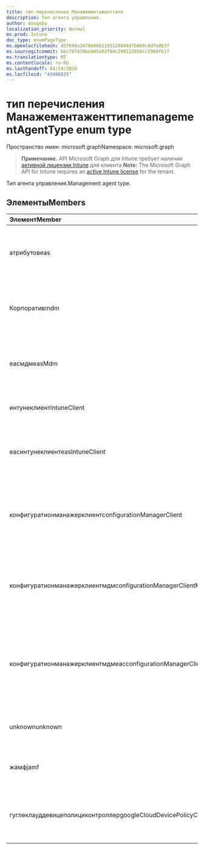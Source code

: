 ```yaml
---
title: тип перечисления Манажементаженттипе
description: Тип агента управления.
author: dougeby
localization_priority: Normal
ms.prod: Intune
doc_type: enumPageType
ms.openlocfilehash: d5f698a2878b0662193128044d7b069c8dfe8b3f
ms.sourcegitcommit: bbcf074f0be9d5e02f84c290122850cc5968fb1f
ms.translationtype: MT
ms.contentlocale: ru-RU
ms.lasthandoff: 04/14/2020
ms.locfileid: "43406835"
---
```

# <a name="managementagenttype-enum-type"></a><span data-ttu-id="116e0-103">тип перечисления Манажементаженттипе</span><span class="sxs-lookup"><span data-stu-id="116e0-103">managementAgentType enum type</span></span>

<span data-ttu-id="116e0-104">Пространство имен: microsoft.graph</span><span class="sxs-lookup"><span data-stu-id="116e0-104">Namespace: microsoft.graph</span></span>

> <span data-ttu-id="116e0-105">**Примечание.** API Microsoft Graph для Intune требует наличия [активной лицензии Intune](https://go.microsoft.com/fwlink/?linkid=839381) для клиента.</span><span class="sxs-lookup"><span data-stu-id="116e0-105">**Note:** The Microsoft Graph API for Intune requires an [active Intune license](https://go.microsoft.com/fwlink/?linkid=839381) for the tenant.</span></span>

<span data-ttu-id="116e0-106">Тип агента управления.</span><span class="sxs-lookup"><span data-stu-id="116e0-106">Management agent type.</span></span>

## <a name="members"></a><span data-ttu-id="116e0-107">Элементы</span><span class="sxs-lookup"><span data-stu-id="116e0-107">Members</span></span>
|<span data-ttu-id="116e0-108">Элемент</span><span class="sxs-lookup"><span data-stu-id="116e0-108">Member</span></span>|<span data-ttu-id="116e0-109">Значение</span><span class="sxs-lookup"><span data-stu-id="116e0-109">Value</span></span>|<span data-ttu-id="116e0-110">Описание</span><span class="sxs-lookup"><span data-stu-id="116e0-110">Description</span></span>|
|:---|:---|:---|
|<span data-ttu-id="116e0-111">атрибутов</span><span class="sxs-lookup"><span data-stu-id="116e0-111">eas</span></span>|<span data-ttu-id="116e0-112">1,1</span><span class="sxs-lookup"><span data-stu-id="116e0-112">1</span></span>|<span data-ttu-id="116e0-113">Управление устройством осуществляется с помощью Exchange Server.</span><span class="sxs-lookup"><span data-stu-id="116e0-113">The device is managed by Exchange server.</span></span>|
|<span data-ttu-id="116e0-114">Корпоратив</span><span class="sxs-lookup"><span data-stu-id="116e0-114">mdm</span></span>|<span data-ttu-id="116e0-115">2</span><span class="sxs-lookup"><span data-stu-id="116e0-115">2</span></span>|<span data-ttu-id="116e0-116">Управление устройством осуществляется с помощью Intune MDM.</span><span class="sxs-lookup"><span data-stu-id="116e0-116">The device is managed by Intune MDM.</span></span>|
|<span data-ttu-id="116e0-117">еасмдм</span><span class="sxs-lookup"><span data-stu-id="116e0-117">easMdm</span></span>|<span data-ttu-id="116e0-118">4</span><span class="sxs-lookup"><span data-stu-id="116e0-118">3</span></span>|<span data-ttu-id="116e0-119">Устройство управляется как в Exchange Server, так и в Intune MDM.</span><span class="sxs-lookup"><span data-stu-id="116e0-119">The device is managed by both Exchange server and Intune MDM.</span></span>|
|<span data-ttu-id="116e0-120">интунеклиент</span><span class="sxs-lookup"><span data-stu-id="116e0-120">intuneClient</span></span>|<span data-ttu-id="116e0-121">4 </span><span class="sxs-lookup"><span data-stu-id="116e0-121">4</span></span>|<span data-ttu-id="116e0-122">Управление клиентом Intune.</span><span class="sxs-lookup"><span data-stu-id="116e0-122">Intune client managed.</span></span>|
|<span data-ttu-id="116e0-123">еасинтунеклиент</span><span class="sxs-lookup"><span data-stu-id="116e0-123">easIntuneClient</span></span>|<span data-ttu-id="116e0-124">5 </span><span class="sxs-lookup"><span data-stu-id="116e0-124">5</span></span>|<span data-ttu-id="116e0-125">Устройство — это EAS и двойное управление клиентом Intune.</span><span class="sxs-lookup"><span data-stu-id="116e0-125">The device is EAS and Intune client dual managed.</span></span>|
|<span data-ttu-id="116e0-126">конфигуратионманажерклиент</span><span class="sxs-lookup"><span data-stu-id="116e0-126">configurationManagerClient</span></span>|<span data-ttu-id="116e0-127">8 </span><span class="sxs-lookup"><span data-stu-id="116e0-127">8</span></span>|<span data-ttu-id="116e0-128">Управление устройством осуществляется с помощью Configuration Manager.</span><span class="sxs-lookup"><span data-stu-id="116e0-128">The device is managed by Configuration Manager.</span></span>|
|<span data-ttu-id="116e0-129">конфигуратионманажерклиентмдм</span><span class="sxs-lookup"><span data-stu-id="116e0-129">configurationManagerClientMdm</span></span>|<span data-ttu-id="116e0-130">10 </span><span class="sxs-lookup"><span data-stu-id="116e0-130">10</span></span>|<span data-ttu-id="116e0-131">Управление устройством осуществляется с помощью Configuration Manager и MDM.</span><span class="sxs-lookup"><span data-stu-id="116e0-131">The device is managed by Configuration Manager and MDM.</span></span>|
|<span data-ttu-id="116e0-132">конфигуратионманажерклиентмдмеас</span><span class="sxs-lookup"><span data-stu-id="116e0-132">configurationManagerClientMdmEas</span></span>|<span data-ttu-id="116e0-133">11 </span><span class="sxs-lookup"><span data-stu-id="116e0-133">11</span></span>|<span data-ttu-id="116e0-134">Управление устройством осуществляется с помощью Configuration Manager, MDM и EAS.</span><span class="sxs-lookup"><span data-stu-id="116e0-134">The device is managed by Configuration Manager, MDM and Eas.</span></span>|
|<span data-ttu-id="116e0-135">unknown</span><span class="sxs-lookup"><span data-stu-id="116e0-135">unknown</span></span>|<span data-ttu-id="116e0-136">16 </span><span class="sxs-lookup"><span data-stu-id="116e0-136">16</span></span>|<span data-ttu-id="116e0-137">Неизвестный тип агента управления.</span><span class="sxs-lookup"><span data-stu-id="116e0-137">Unknown management agent type.</span></span>|
|<span data-ttu-id="116e0-138">жамф</span><span class="sxs-lookup"><span data-stu-id="116e0-138">jamf</span></span>|<span data-ttu-id="116e0-139">32</span><span class="sxs-lookup"><span data-stu-id="116e0-139">32</span></span>|<span data-ttu-id="116e0-140">Атрибуты устройства извлекаются из Жамф.</span><span class="sxs-lookup"><span data-stu-id="116e0-140">The device attributes are fetched from Jamf.</span></span>|
|<span data-ttu-id="116e0-141">гуглеклауддевицеполициконтроллер</span><span class="sxs-lookup"><span data-stu-id="116e0-141">googleCloudDevicePolicyController</span></span>|<span data-ttu-id="116e0-142">64</span><span class="sxs-lookup"><span data-stu-id="116e0-142">64</span></span>|<span data-ttu-id="116e0-143">Управление устройством осуществляется с помощью Клауддпк Google.</span><span class="sxs-lookup"><span data-stu-id="116e0-143">The device is managed by Google's CloudDPC.</span></span>|







